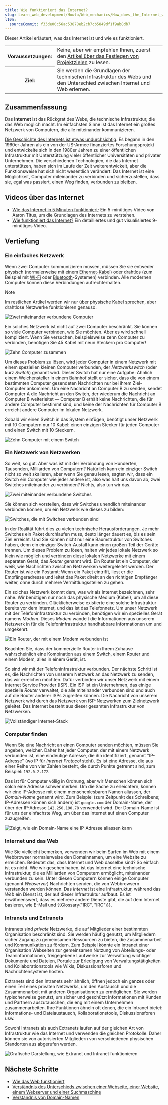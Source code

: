 ```yaml
---
title: Wie funktioniert das Internet?
slug: Learn_web_development/Howto/Web_mechanics/How_does_the_Internet_work
l10n:
  sourceCommit: f33de00c56ac53878eb2cb7cb5849df1f9ab8db7
---
```


Dieser Artikel erläutert, was das Internet ist und wie es funktioniert.

<table>
  <tbody>
    <tr>
      <th scope="row">Voraussetzungen:</th>
      <td>
        Keine, aber wir empfehlen Ihnen, zuerst den
        <a href="/de/docs/Learn_web_development/Howto/Design_and_accessibility/Thinking_before_coding"
          >Artikel über das Festlegen von Projektzielen</a
        >
        zu lesen.
      </td>
    </tr>
    <tr>
      <th scope="row">Ziel:</th>
      <td>
        Sie werden die Grundlagen der technischen Infrastruktur des Webs und den Unterschied zwischen Internet und Web erlernen.
      </td>
    </tr>
  </tbody>
</table>

## Zusammenfassung

Das **Internet** ist das Rückgrat des Webs, die technische Infrastruktur, die das Web möglich macht. Im einfachsten Sinne ist das Internet ein großes Netzwerk von Computern, die alle miteinander kommunizieren.

[Die Geschichte des Internets ist etwas undurchsichtig](https://en.wikipedia.org/wiki/Internet#History). Es begann in den 1960er Jahren als ein von der US-Armee finanziertes Forschungsprojekt und entwickelte sich in den 1980er Jahren zu einer öffentlichen Infrastruktur mit Unterstützung vieler öffentlicher Universitäten und privater Unternehmen. Die verschiedenen Technologien, die das Internet unterstützen, haben sich im Laufe der Zeit weiterentwickelt, aber die Funktionsweise hat sich nicht wesentlich verändert: Das Internet ist eine Möglichkeit, Computer miteinander zu verbinden und sicherzustellen, dass sie, egal was passiert, einen Weg finden, verbunden zu bleiben.

## Videos über das Internet

- [Wie das Internet in 5 Minuten funktioniert](https://www.youtube.com/watch?v=7_LPdttKXPc): Ein 5-minütiges Video von Aaron Titus, um die Grundlagen des Internets zu verstehen.
- [Wie funktioniert das Internet?](https://www.youtube.com/watch?v=x3c1ih2NJEg) Ein detailliertes und gut visualisiertes 9-minütiges Video.

## Vertiefung

### Ein einfaches Netzwerk

Wenn zwei Computer kommunizieren müssen, müssen Sie sie entweder physisch (normalerweise mit einem [Ethernet-Kabel](https://en.wikipedia.org/wiki/Ethernet_crossover_cable)) oder drahtlos (zum Beispiel mit [Wi-Fi](https://en.wikipedia.org/wiki/Wi-Fi) oder [Bluetooth](https://en.wikipedia.org/wiki/Bluetooth)-Systemen) verbinden. Alle modernen Computer können diese Verbindungen aufrechterhalten.

> [!NOTE]
> Im restlichen Artikel werden wir nur über physische Kabel sprechen, aber drahtlose Netzwerke funktionieren genauso.

![Zwei miteinander verbundene Computer](internet-schema-1.png)

Ein solches Netzwerk ist nicht auf zwei Computer beschränkt. Sie können so viele Computer verbinden, wie Sie möchten. Aber es wird schnell kompliziert. Wenn Sie versuchen, beispielsweise zehn Computer zu verbinden, benötigen Sie 45 Kabel mit neun Steckern pro Computer!

![Zehn Computer zusammen](internet-schema-2.png)

Um dieses Problem zu lösen, wird jeder Computer in einem Netzwerk mit einem speziellen kleinen Computer verbunden, der _Netzwerkswitch_ (oder kurz _Switch_) genannt wird. Dieser Switch hat nur eine Aufgabe: Ähnlich einem Weichensteller in einem Bahnhof stellt er sicher, dass die von einem bestimmten Computer gesendeten Nachrichten nur bei ihrem Ziel-Computer ankommen. Um eine Nachricht an Computer B zu senden, sendet Computer A die Nachricht an den Switch, der wiederum die Nachricht an Computer B weiterleitet — Computer B erhält keine Nachrichten, die für andere Computer bestimmt sind, und keine der Nachrichten für Computer B erreicht andere Computer im lokalen Netzwerk.

Sobald wir einen Switch in das System einfügen, benötigt unser Netzwerk mit 10 Computern nur 10 Kabel: einen einzigen Stecker für jeden Computer und einen Switch mit 10 Steckern.

![Zehn Computer mit einem Switch](internet-schema-3.png)

### Ein Netzwerk von Netzwerken

So weit, so gut. Aber was ist mit der Verbindung von Hunderten, Tausenden, Milliarden von Computern? Natürlich kann ein einziger Switch nicht so weit skalieren, aber wenn Sie genau lesen, sagten wir, dass ein Switch ein Computer wie jeder andere ist, also was hält uns davon ab, zwei Switches miteinander zu verbinden? Nichts, also tun wir das.

![Zwei miteinander verbundene Switches](internet-schema-4.png)

Sie können sich vorstellen, dass wir Switches unendlich miteinander verbinden können, um ein Netzwerk wie dieses zu bilden:

![Switches, die mit Switches verbunden sind](internet-schema-5.png)

In der Realität führt dies zu vielen technische Herausforderungen. Je mehr Switches ein Paket durchlaufen muss, desto länger dauert es, bis es sein Ziel erreicht. Und Sie können nicht nur eine Baumstruktur von Switches haben, denn ein einziger Switch-Ausfall kann einen großen Teil der Geräte trennen. Um dieses Problem zu lösen, halten wir jedes lokale Netzwerk so klein wie möglich und verbinden diese lokalen Netzwerke mit einem separaten Gerät, das _Router_ genannt wird. Ein Router ist ein Computer, der weiß, wie Nachrichten zwischen Netzwerken weitergeleitet werden. Der Router ist wie ein Postamt: Wenn ein Paket eintrifft, liest er die Empfängeradresse und leitet das Paket direkt an den richtigen Empfänger weiter, ohne durch mehrere Vermittlungsstellen zu gehen.

Ein solches Netzwerk kommt dem, was wir als Internet bezeichnen, sehr nahe. Wir benötigen nur noch das physische Medium (Kabel), um all diese Router zu verbinden. Glücklicherweise existierte eine solche Infrastruktur bereits vor dem Internet, und das ist das Telefonnetz. Um unser Netzwerk mit der Telefoninfrastruktur zu verbinden, benötigen wir ein spezielles Gerät namens _Modem_. Dieses _Modem_ wandelt die Informationen aus unserem Netzwerk in für die Telefoninfrastruktur handhabbare Informationen um und umgekehrt.

![Ein Router, der mit einem Modem verbunden ist](internet-schema-6.png)

Beachten Sie, dass der kommerzielle Router in Ihrem Zuhause wahrscheinlich eine Kombination aus einem Switch, einem Router und einem Modem, alles in einem Gerät, ist.

So sind wir mit der Telefoninfrastruktur verbunden. Der nächste Schritt ist es, die Nachrichten von unserem Netzwerk an das Netzwerk zu senden, das wir erreichen möchten. Dafür verbinden wir unser Netzwerk mit einem Internet Service Provider (ISP). Ein ISP ist ein Unternehmen, das einige spezielle _Router_ verwaltet, die alle miteinander verbunden sind und auch auf die Router anderer ISPs zugreifen können. Die Nachricht von unserem Netzwerk wird durch das Netzwerk von ISP-Netzwerken zum Zielnetzwerk geleitet. Das Internet besteht aus dieser gesamten Infrastruktur von Netzwerken.

![Vollständiger Internet-Stack](internet-schema-7.png)

### Computer finden

Wenn Sie eine Nachricht an einen Computer senden möchten, müssen Sie angeben, welcher. Daher hat jeder Computer, der mit einem Netzwerk verbunden ist, eine eindeutige Adresse, die ihn identifiziert, genannt "IP-Adresse" (wo IP für _Internet Protocol_ steht). Es ist eine Adresse, die aus einer Reihe von vier Zahlen besteht, die durch Punkte getrennt sind, zum Beispiel: `192.0.2.172`.

Das ist für Computer völlig in Ordnung, aber wir Menschen können sich solch eine Adresse schwer merken. Um die Sache zu erleichtern, können wir eine IP-Adresse mit einem menschenlesbaren Namen aliassen, der _Domain-Name_ genannt wird. Zum Beispiel (zum Zeitpunkt des Schreibens; IP-Adressen können sich ändern) ist `google.com` der Domain-Name, der über der IP-Adresse `142.250.190.78` verwendet wird. Der Domain-Name ist für uns der einfachste Weg, um über das Internet auf einen Computer zuzugreifen.

![Zeigt, wie ein Domain-Name eine IP-Adresse aliassen kann](dns-ip.png)

### Internet und das Web

Wie Sie vielleicht bemerken, verwenden wir beim Surfen im Web mit einem Webbrowser normalerweise den Domainnamen, um eine Website zu erreichen. Bedeutet das, dass Internet und Web dasselbe sind? So einfach ist es nicht. Wie wir gesehen haben, ist das Internet eine technische Infrastruktur, die es Milliarden von Computern ermöglicht, miteinander verbunden zu sein. Unter diesen Computern können einige Computer (genannt _Webserver_) Nachrichten senden, die von Webbrowsern verstanden werden können. Das _Internet_ ist eine Infrastruktur, während das _Web_ ein Dienst ist, der auf dieser Infrastruktur aufbaut. Es ist erwähnenswert, dass es mehrere andere Dienste gibt, die auf dem Internet basieren, wie E-Mail und {{Glossary("IRC", "IRC")}}.

### Intranets und Extranets

Intranets sind _private_ Netzwerke, die auf Mitglieder einer bestimmten Organisation beschränkt sind.
Sie werden häufig genutzt, um Mitgliedern sicher Zugang zu gemeinsamen Ressourcen zu bieten, die Zusammenarbeit und Kommunikation zu fördern.
Zum Beispiel könnte ein Intranet einer Organisation Webseiten zur gemeinsamen Nutzung von Abteilungs- oder Teaminformationen, freigegebene Laufwerke zur Verwaltung wichtiger Dokumente und Dateien,
Portale zur Erledigung von Verwaltungstätigkeiten und Kollaborationstools wie Wikis, Diskussionsforen und Nachrichtensysteme hosten.

Extranets sind den Intranets sehr ähnlich, öffnen jedoch ein ganzes oder einen Teil eines privaten Netzwerks, um den Austausch und die Zusammenarbeit mit anderen Organisationen zu ermöglichen.
Sie werden typischerweise genutzt, um sicher und geschützt Informationen mit Kunden und Partnern auszutauschen, die eng mit einem Unternehmen zusammenarbeiten.
Ihre Funktionen ähneln oft denen, die ein Intranet bietet: Informations- und Dateiaustausch, Kollaborationstools, Diskussionsforen usw.

Sowohl Intranets als auch Extranets laufen auf der gleichen Art von Infrastruktur wie das Internet und verwenden die gleichen Protokolle.
Daher können sie von autorisierten Mitgliedern von verschiedenen physischen Standorten aus abgerufen werden.

![Grafische Darstellung, wie Extranet und Intranet funktionieren](internet-schema-8.png)

## Nächste Schritte

- [Wie das Web funktioniert](/de/docs/Learn_web_development/Getting_started/Web_standards/How_the_web_works)
- [Verständnis des Unterschieds zwischen einer Webseite, einer Website, einem Webserver und einer Suchmaschine](/de/docs/Learn_web_development/Getting_started/Environment_setup/Browsing_the_web)
- [Verständnis von Domain-Namen](/de/docs/Learn_web_development/Howto/Web_mechanics/What_is_a_domain_name)
